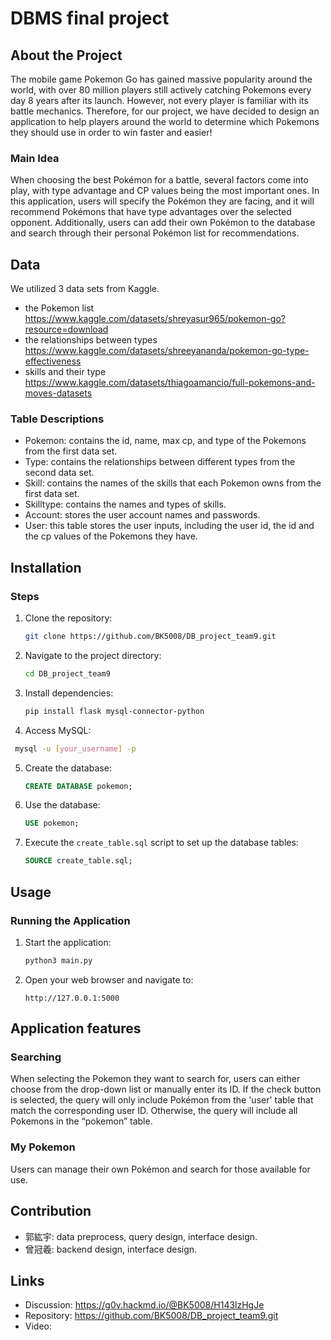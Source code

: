 # DBMS final project

## About the Project
The mobile game Pokemon Go has gained massive popularity around the world, with over 80 million players still actively catching Pokemons every day 8 years after its launch. However, not every player is familiar with its battle mechanics. Therefore, for our project, we have decided to design an application to help players around the world to determine which Pokemons they should use in order to win faster and easier!

### Main Idea
When choosing the best Pokémon for a battle, several factors come into play, with type advantage and CP values being the most important ones. In this application, users will specify the Pokémon they are facing, and it will recommend Pokémons that have type advantages over the selected opponent.
Additionally, users can add their own Pokémon to the database and search through their personal Pokémon list for recommendations.

## Data
We utilized 3 data sets from Kaggle.
- the Pokemon list https://www.kaggle.com/datasets/shreyasur965/pokemon-go?resource=download
- the relationships between types https://www.kaggle.com/datasets/shreeyananda/pokemon-go-type-effectiveness
- skills and their type https://www.kaggle.com/datasets/thiagoamancio/full-pokemons-and-moves-datasets

### Table Descriptions
- Pokemon: contains the id, name, max cp, and type of the Pokemons from the first data set.
- Type:  contains the relationships between different types from the second data set.
- Skill: contains the names of the skills that each Pokemon owns from the first data set.
- Skilltype: contains the names and types of skills.
- Account: stores the user account names and passwords.
- User: this table stores the user inputs, including the user id, the id and the cp values of the Pokemons they have.

## Installation
### Steps
1. Clone the repository:
   ```bash
   git clone https://github.com/BK5008/DB_project_team9.git
   ```
2. Navigate to the project directory:
   ```bash
   cd DB_project_team9
   ```
3. Install dependencies:
   ```bash
   pip install flask mysql-connector-python
   ```
4. Access MySQL:
  ```bash
   mysql -u [your_username] -p
   ```
5. Create the database:
   ```sql
   CREATE DATABASE pokemon;
   ```
6. Use the database:
   ```sql
   USE pokemon;
   ```
7. Execute the `create_table.sql` script to set up the database tables:
   ```sql
   SOURCE create_table.sql;
   ```

## Usage
### Running the Application
1. Start the application:
   ```bash
   python3 main.py
   ```
2. Open your web browser and navigate to:
   ```
   http://127.0.0.1:5000
   ```
## Application features
### Searching
When selecting the Pokemon they want to search for, users can either choose from the drop-down list or manually enter its ID. If the check button is selected, the query will only include Pokémon from the 'user' table that match the corresponding user ID. Otherwise, the query will include all Pokemons in the “pokemon” table.

### My Pokemon
Users can manage their own Pokémon and search for those available for use.

## Contribution
- 郭紘宇: data preprocess, query design, interface design.
- 曾冠羲: backend design, interface design.

## Links
- Discussion: https://g0v.hackmd.io/@BK5008/H143lzHgJe
- Repository: https://github.com/BK5008/DB_project_team9.git
- Video:

